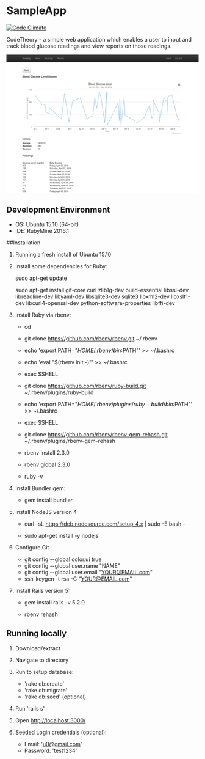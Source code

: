 # SampleApp
[![Code Climate](https://codeclimate.com/github/pweisensee/Sweety/badges/gpa.svg)](https://codeclimate.com/github/pweisensee/Sweety)

CodeTheory - a simple web application which enables a user to input and 
track blood glucose readings and view reports on those readings.

![alt text](https://raw.githubusercontent.com/pweisensee/Sweety/master/app/assets/images/4-26.png "Preview")

## Development Environment
* OS: Ubuntu 15.10 (64-bit)
* IDE: RubyMine 2016.1

##Installation

1. Running a fresh install of Ubuntu 15.10

2. Install some dependencies for Ruby:

	sudo apt-get update

	sudo apt-get install git-core curl zlib1g-dev build-essential libssl-dev libreadline-dev libyaml-dev libsqlite3-dev sqlite3 libxml2-dev libxslt1-dev libcurl4-openssl-dev python-software-properties libffi-dev

3. Install Ruby via rbenv:

	* cd

	* git clone https://github.com/rbenv/rbenv.git ~/.rbenv

	* echo 'export PATH="$HOME/.rbenv/bin:$PATH"' >> ~/.bashrc

	* echo 'eval "$(rbenv init -)"' >> ~/.bashrc

	* exec $SHELL

	* git clone https://github.com/rbenv/ruby-build.git ~/.rbenv/plugins/ruby-build

	* echo 'export PATH="$HOME/.rbenv/plugins/ruby-build/bin:$PATH"' >> ~/.bashrc

	* exec $SHELL

	* git clone https://github.com/rbenv/rbenv-gem-rehash.git ~/.rbenv/plugins/rbenv-gem-rehash

	* rbenv install 2.3.0

	* rbenv global 2.3.0

	* ruby -v

4. Install Bundler gem:

	* gem install bundler

5. Install NodeJS version 4

	* curl -sL https://deb.nodesource.com/setup_4.x | sudo -E bash -

	* sudo apt-get install -y nodejs

6. Configure Git

	* git config --global color.ui true
	* git config --global user.name "NAME"
	* git config --global user.email "YOUR@EMAIL.com"
	* ssh-keygen -t rsa -C "YOUR@EMAIL.com"

7. Install Rails version 5:

	* gem install rails -v 5.2.0

	* rbenv rehash

## Running locally

1. Download/extract

2. Navigate to directory

3. Run to setup database:
   * 'rake db:create'
   * 'rake db:migrate'
   * 'rake db:seed' (optional)

4. Run 'rails s'

4. Open [http://localhost:3000/](http://localhost:3000/)

5. Seeded Login credentials (optional):
   * Email: 'u0@gmail.com'
   * Password: 'test1234'
